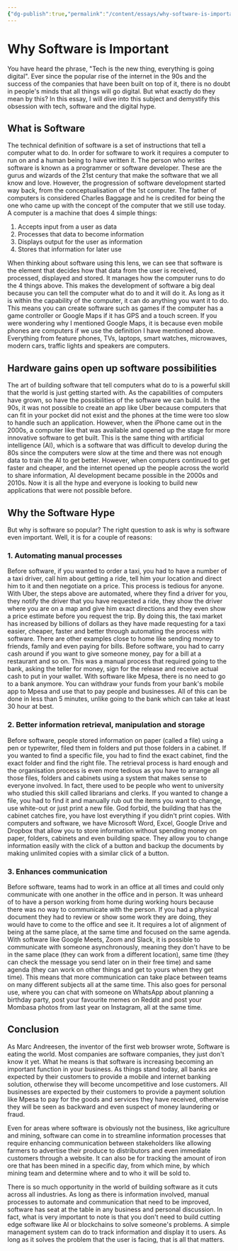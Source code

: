 ```yaml
---
{"dg-publish":true,"permalink":"/content/essays/why-software-is-important/"}
---
```


# Why Software is Important

You have heard the phrase, "Tech is the new thing, everything is going digital". Ever since the popular rise of the internet in the 90s and the success of the companies that have been built on top of it, there is no doubt in people's minds that all things will go digital. But what exactly do they mean by this? In this essay, I will dive into this subject and demystify this obsession with tech, software and the digital hype.

## What is Software

The technical definition of software is a set of instructions that tell a computer what to do. In order for software to work it requires a computer to run on and a human being to have written it. The person who writes software is known as a programmer or software developer. These are the gurus and wizards of the 21st century that make the software that we all know and love. However, the progression of software development started way back, from the conceptualisation of the 1st computer. The father of computers is considered Charles Baggage and he is credited for being the one who came up with the concept of the computer that we still use today. A computer is a machine that does 4 simple things: 
1. Accepts input from a user as data
2. Processes that data to become information
3. Displays output for the user as information
4. Stores that information for later use

When thinking about software using this lens, we can see that software is the element that decides how that data from the user is received, processed, displayed and stored. It manages how the computer runs to do the 4 things above. This makes the development of software a big deal because you can tell the computer what do to and it will do it. As long as it is within the capability of the computer, it can do anything you want it to do. This means you can create software such as games if the computer has a game controller or Google Maps if it has GPS and a touch screen. If you were wondering why I mentioned Google Maps, it is because even mobile phones are computers if we use the definition I have mentioned above. Everything from feature phones, TVs, laptops, smart watches, microwaves, modern cars, traffic lights and speakers are computers.

## Hardware gains open up software possibilities

The art of building software that tell computers what do to is a powerful skill that the world is just getting started with. As the capabilities of computers have grown, so have the possibilities of the software we can build. In the 90s, it was not possible to create an app like Uber because computers that can fit in your pocket did not exist and the phones at the time were too slow to handle such an application. However, when the iPhone came out in the 2000s, a computer like that was available and opened up the stage for more innovative software to get built. This is the same thing with artificial intelligence (AI), which is a software that was difficult to develop during the 80s since the computers were slow at the time and there was not enough data to train the AI to get better. However, when computers continued to get faster and cheaper, and the internet opened up the people across the world to share information, AI development became possible in the 2000s and 2010s. Now it is all the hype and everyone is looking to build new applications that were not possible before.

## Why the Software Hype

But why is software so popular? The right question to ask is why is software even important. Well, it is for a couple of reasons:

### 1. Automating manual processes

Before software, if you wanted to order a taxi, you had to have a number of a taxi driver, call him about getting a ride, tell him your location and direct him to it and then negotiate on a price. This process is tedious for anyone. With Uber, the steps above are automated, where they find a driver for you, they notify the driver that you have requested a ride, they show the driver where you are on a map and give him exact directions and they even show a price estimate before you request the trip. By doing this, the taxi market has increased by billions of dollars as they have made requesting for a taxi easier, cheaper, faster and better through automating the process with software. There are other examples close to home like sending money to friends, family and even paying for bills. Before software, you had to carry cash around if you want to give someone money, pay for a bill at a restaurant and so on. This was a manual process that required going to the bank, asking the teller for money, sign for the release and receive actual cash to put in your wallet. With software like Mpesa, there is no need to go to a bank anymore. You can withdraw your funds from your bank's mobile app to Mpesa and use that to pay people and businesses. All of this can be done in less than 5 minutes, unlike going to the bank which can take at least 30 hour at best.

### 2. Better information retrieval, manipulation and storage

Before software, people stored information on paper (called a file) using a pen or typewriter, filed them in folders and put those folders in a cabinet. If you wanted to find a specific file, you had to find the exact cabinet, find the exact folder and find the right file. The retrieval process is hard enough and the organisation process is even more tedious as you have to arrange all those files, folders and cabinets using a system that makes sense to everyone involved. In fact, there used to be people who went to university who studied this skill called librarians and clerks. If you wanted to change a file, you had to find it and manually rub out the items you want to change, use white-out or just print a new file. God forbid, the building that has the cabinet catches fire, you have lost everything if you didn't print copies. With computers and software, we have Microsoft Word, Excel, Google Drive and Dropbox that allow you to store information without spending money on paper, folders, cabinets and even building space. They allow you to change information easily with the click of a button and backup the documents by making unlimited copies with a similar click of a button.

### 3. Enhances communication

Before software, teams had to work in an office at all times and could only communicate with one another in the office and in person. It was unheard of to have a person working from home during working hours because there was no way to communicate with the person. If you had a physical document they had to review or show some work they are doing, they would have to come to the office and see it. It requires a lot of alignment of being at the same place, at the same time and focused on the same agenda. With software like Google Meets, Zoom and Slack, it is possible to communicate with someone asynchronously, meaning they don't have to be in the same place (they can work from a different location), same time (they can check the message you send later on in their free time) and same agenda (they can work on other things and get to yours when they get time). This means that more communication can take place between teams on many different subjects all at the same time. This also goes for personal use, where you can chat with someone on WhatsApp about planning a birthday party, post your favourite memes on Reddit and post your Mombasa photos from last year on Instagram, all at the same time.

## Conclusion

As Marc Andreesen, the inventor of the first web browser wrote, Software is eating the world. Most companies are software companies, they just don't know it yet. What he means is that software is increasing becoming an important function in your business. As things stand today, all banks are expected by their customers to provide a mobile and internet banking solution, otherwise they will become uncompetitive and lose customers. All businesses are expected by their customers to provide a payment solution like Mpesa to pay for the goods and services they have received, otherwise they will be seen as backward and even suspect of money laundering or fraud. 

Even for areas where software is obviously not the business, like agriculture and mining, software can come in to streamline information processes that require enhancing communication between stakeholders like allowing farmers to advertise their produce to distributors and even immediate customers through a website. It can also be for tracking the amount of iron ore that has been mined in a specific day, from which mine, by which mining team and determine where and to who it will be sold to. 

There is so much opportunity in the world of building software as it cuts across all industries. As long as there is information involved, manual processes to automate and communication that need to be improved, software has seat at the table in any business and personal discussion. In fact, what is very important to note is that you don't need to build cutting edge software like AI or blockchains to solve someone's problems. A simple management system can do to track information and display it to users. As long as it solves the problem that the user is facing, that is all that matters.